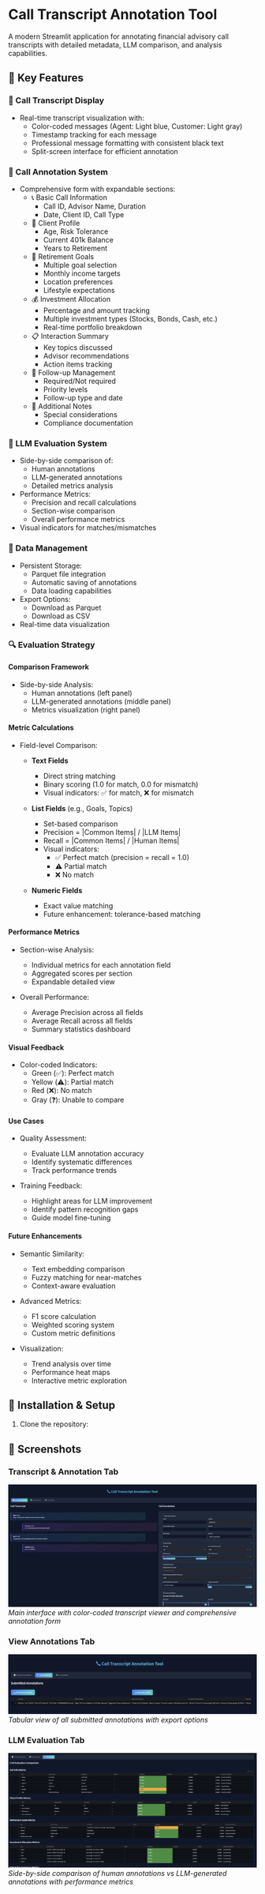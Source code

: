 # Call Transcript Annotation Tool

A modern Streamlit application for annotating financial advisory call transcripts with detailed metadata, LLM comparison, and analysis capabilities.

## 🌟 Key Features

### 💬 Call Transcript Display
* Real-time transcript visualization with:
  * Color-coded messages (Agent: Light blue, Customer: Light gray)
  * Timestamp tracking for each message
  * Professional message formatting with consistent black text
  * Split-screen interface for efficient annotation

### 📝 Call Annotation System
* Comprehensive form with expandable sections:
  * 📞 Basic Call Information
    - Call ID, Advisor Name, Duration
    - Date, Client ID, Call Type
  * 👤 Client Profile
    - Age, Risk Tolerance
    - Current 401k Balance
    - Years to Retirement
  * 🎯 Retirement Goals
    - Multiple goal selection
    - Monthly income targets
    - Location preferences
    - Lifestyle expectations
  * 💰 Investment Allocation
    - Percentage and amount tracking
    - Multiple investment types (Stocks, Bonds, Cash, etc.)
    - Real-time portfolio breakdown
  * 📋 Interaction Summary
    - Key topics discussed
    - Advisor recommendations
    - Action items tracking
  * 📅 Follow-up Management
    - Required/Not required
    - Priority levels
    - Follow-up type and date
  * 📌 Additional Notes
    - Special considerations
    - Compliance documentation

### 🤖 LLM Evaluation System
* Side-by-side comparison of:
  * Human annotations
  * LLM-generated annotations
  * Detailed metrics analysis
* Performance Metrics:
  * Precision and recall calculations
  * Section-wise comparison
  * Overall performance metrics
* Visual indicators for matches/mismatches

### 💾 Data Management
* Persistent Storage:
  * Parquet file integration
  * Automatic saving of annotations
  * Data loading capabilities
* Export Options:
  * Download as Parquet
  * Download as CSV
* Real-time data visualization

### 🔍 Evaluation Strategy

#### Comparison Framework
* Side-by-side Analysis:
  * Human annotations (left panel)
  * LLM-generated annotations (middle panel)
  * Metrics visualization (right panel)

#### Metric Calculations
* Field-level Comparison:
  * **Text Fields**
    - Direct string matching
    - Binary scoring (1.0 for match, 0.0 for mismatch)
    - Visual indicators: ✅ for match, ❌ for mismatch
  
  * **List Fields** (e.g., Goals, Topics)
    - Set-based comparison
    - Precision = |Common Items| / |LLM Items|
    - Recall = |Common Items| / |Human Items|
    - Visual indicators: 
      * ✅ Perfect match (precision = recall = 1.0)
      * ⚠️ Partial match
      * ❌ No match

  * **Numeric Fields**
    - Exact value matching
    - Future enhancement: tolerance-based matching

#### Performance Metrics
* Section-wise Analysis:
  * Individual metrics for each annotation field
  * Aggregated scores per section
  * Expandable detailed view

* Overall Performance:
  * Average Precision across all fields
  * Average Recall across all fields
  * Summary statistics dashboard

#### Visual Feedback
* Color-coded Indicators:
  * Green (✅): Perfect match
  * Yellow (⚠️): Partial match
  * Red (❌): No match
  * Gray (❓): Unable to compare

#### Use Cases
* Quality Assessment:
  * Evaluate LLM annotation accuracy
  * Identify systematic differences
  * Track performance trends

* Training Feedback:
  * Highlight areas for LLM improvement
  * Identify pattern recognition gaps
  * Guide model fine-tuning

#### Future Enhancements
* Semantic Similarity:
  * Text embedding comparison
  * Fuzzy matching for near-matches
  * Context-aware evaluation

* Advanced Metrics:
  * F1 score calculation
  * Weighted scoring system
  * Custom metric definitions

* Visualization:
  * Trend analysis over time
  * Performance heat maps
  * Interactive metric exploration

## 🚀 Installation & Setup

1. Clone the repository:

## 📸 Screenshots

### Transcript & Annotation Tab
![Transcript and Annotation Interface](screenshots/UI_1.png)
*Main interface with color-coded transcript viewer and comprehensive annotation form*

### View Annotations Tab
![Annotations View](screenshots/UI_2.png)
*Tabular view of all submitted annotations with export options*

### LLM Evaluation Tab
![LLM Evaluation](screenshots/UI_3.png)
*Side-by-side comparison of human annotations vs LLM-generated annotations with performance metrics*
